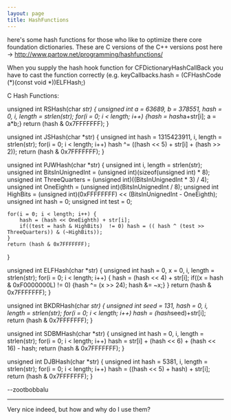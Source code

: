 ```yaml
---
layout: page
title: HashFunctions
---
```


here's some hash functions for those who like to optimize there core foundation dictionaries. These are C versions of the C++ versions post here -> http://www.partow.net/programming/hashfunctions/

When you supply the hash hook function for CFDictionaryHashCallBack you have to cast the function correctly (e.g.     keyCallbacks.hash = (CFHashCode (*)(const void *))ELFHash;)

C Hash Functions:
    
unsigned int RSHash(char *str) {
    unsigned int a = 63689, b = 378551, hash = 0, i, length = strlen(str);
    for(i = 0; i < length; i++) {hash = hash*a+str[i]; a = a*b;}
    return (hash & 0x7FFFFFFF);
}

unsigned int JSHash(char *str) {
    unsigned int hash = 1315423911, i, length = strlen(str);
    for(i = 0; i < length; i++) hash ^= ((hash << 5) + str[i] + (hash >> 2));
    return (hash & 0x7FFFFFFF);
}

unsigned int PJWHash(char *str) {
    unsigned int i, length = strlen(str);
    unsigned int BitsInUnignedInt = (unsigned int)(sizeof(unsigned int) * 8);
    unsigned int ThreeQuarters    = (unsigned int)((BitsInUnignedInt  * 3) / 4);
    unsigned int OneEighth        = (unsigned int)(BitsInUnignedInt / 8);
    unsigned int HighBits         = (unsigned int)(0xFFFFFFFF) << (BitsInUnignedInt - OneEighth);
    unsigned int hash             = 0;
    unsigned int test             = 0;

    for(i = 0; i < length; i++) {
        hash = (hash << OneEighth) + str[i];
        if((test = hash & HighBits)  != 0) hash = (( hash ^ (test >> ThreeQuarters)) & (~HighBits));
    }
    return (hash & 0x7FFFFFFF);
}

unsigned int ELFHash(char *str) {
    unsigned int hash = 0, x = 0, i, length = strlen(str);
    for(i = 0; i < length; i++) {
        hash = (hash << 4) + str[i];
        if((x = hash & 0xF0000000L) != 0) {hash ^= (x >> 24); hash &= ~x;}
    }
    return (hash & 0x7FFFFFFF);
}

unsigned int BKDRHash(char *str) {
    unsigned int seed = 131, hash = 0, i, length = strlen(str);
    for(i = 0; i < length; i++) hash = (hash*seed)+str[i];
    return (hash & 0x7FFFFFFF);
}

unsigned int SDBMHash(char *str) {
    unsigned int hash = 0, i, length = strlen(str);
    for(i = 0; i < length; i++) hash = str[i] + (hash << 6) + (hash << 16) - hash;
    return (hash & 0x7FFFFFFF);
}

unsigned int DJBHash(char *str) {
    unsigned int hash = 5381, i, length = strlen(str);
    for(i = 0; i < length; i++) hash = ((hash << 5) + hash) + str[i];
    return (hash & 0x7FFFFFFF);
}


--zootbobbalu

----

Very nice indeed, but how and why do I use them?

